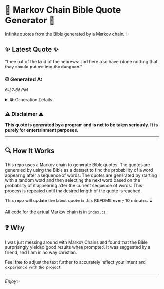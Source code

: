 # 📖 Markov Chain Bible Quote Generator 📖

Infinite quotes from the Bible generated by a Markov chain. ✨

## ✨ Latest Quote ✨
"thee out of the land of the hebrews: and here also have i done nothing that they should put me into the dungeon."

### ⏰ Generated At
*6:27:58 PM*

<details>
    <summary>🛠️ Generation Details</summary>
    <p>
        <strong>🌱 Seed:</strong> thee<br>
        <strong>🔄 Iterations:</strong> 22<br>
        <strong>📜 Context History:</strong><br>[ thee ]: out<br>[ thee, out ]: of<br>[ thee, out, of ]: the<br>[ thee, out, of, the ]: land<br>[ thee, out, of, the, land ]: of<br>[ thee, out, of, the, land, of ]: the<br>[ out, of, the, land, of, the ]: hebrews:<br>[ of, the, land, of, the, hebrews: ]: and<br>[ the, land, of, the, hebrews:, and ]: here<br>[ land, of, the, hebrews:, and, here ]: also<br>[ of, the, hebrews:, and, here, also ]: have<br>[ the, hebrews:, and, here, also, have ]: i<br>[ hebrews:, and, here, also, have, i ]: done<br>[ and, here, also, have, i, done ]: nothing<br>[ here, also, have, i, done, nothing ]: that<br>[ also, have, i, done, nothing, that ]: they<br>[ have, i, done, nothing, that, they ]: should<br>[ i, done, nothing, that, they, should ]: put<br>[ done, nothing, that, they, should, put ]: me<br>[ nothing, that, they, should, put, me ]: into<br>[ that, they, should, put, me, into ]: the<br>[ they, should, put, me, into, the ]: dungeon.<br>
    </p>
</details>

### ⚠️ Disclaimer ⚠️
**This quote is generated by a program and is not to be taken seriously. It is purely for entertainment purposes.**

---

## 🔍 How It Works

This repo uses a Markov chain to generate Bible quotes. The quotes are generated by using the Bible as a dataset to find the probability of a word appearing after a sequence of words. The quotes are generated by starting with a random word and then selecting the next word based on the probability of it appearing after the current sequence of words. This process is repeated until the desired length of the quote is reached.

This repo will update the latest quote in this README every 10 minutes. ⏳

All code for the actual Markov chain is in `index.ts`.

## ❓ Why

I was just messing around with Markov Chains and found that the Bible surprisingly yielded good results when prompted. 
It was suggested by a friend, and I am in no way christian.

Feel free to adjust the text further to accurately reflect your intent and experience with the project!

---

*Enjoy*✨

